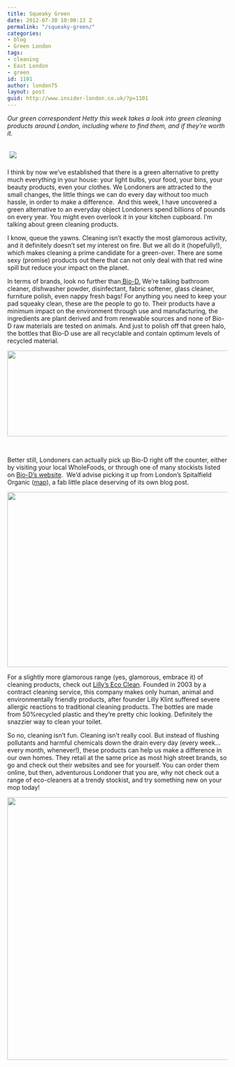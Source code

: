 ```yaml
---
title: Squeaky Green
date: 2012-07-30 10:00:13 Z
permalink: "/squeaky-green/"
categories:
- blog
- Green London
tags:
- cleaning
- East London
- green
id: 1101
author: london75
layout: post
guid: http://www.insider-london.co.uk/?p=1101
---
```


<address>
  Our green correspondent Hetty this week takes a look into green cleaning products around London, including where to find them, and if they&#8217;re worth it.
</address>

##  ![](http://insidertrends.squarespace.com/storage/eco%20clean2.jpg?__SQUARESPACE_CACHEVERSION=1335277403237)

<div>
  <p>
    I think by now we’ve established that there is a green alternative to pretty much everything in your house: your light bulbs, your food, your bins, your beauty products, even your clothes. We Londoners are attracted to the small changes, the little things we can do every day without too much hassle, in order to make a difference.  And this week, I have uncovered a green alternative to an everyday object Londoners spend billions of pounds on every year. You might even overlook it in your kitchen cupboard. I’m talking about green cleaning products.
  </p>
  
  <p>
    I know, queue the yawns. Cleaning isn’t exactly the most glamorous activity, and it definitely doesn’t set my interest on fire. But we all do it (hopefully!), which makes cleaning a prime candidate for a green-over. There are some sexy (promise) products out there that can not only deal with that red wine spill but reduce your impact on the planet.
  </p>
  
  <p>
    In terms of brands, look no further than<a href="http://www.biodegradable.biz/index.html" target="_blank"> Bio-D.</a> We’re talking bathroom cleaner, dishwasher powder, disinfectant, fabric softener, glass cleaner, furniture polish, even nappy fresh bags! For anything you need to keep your pad squeaky clean, these are the people to go to. Their products have a minimum impact on the environment through use and manufacturing, the ingredients are plant derived and from renewable sources and none of Bio-D raw materials are tested on animals. And just to polish off that green halo, the bottles that Bio-D use are all recyclable and contain optimum levels of recycled material.
  </p>
  
  <p style="text-align: center;">
    <a href="/wp-content/uploads/2012/07/bio-d.png"><img class=" wp-image-1196 aligncenter" title="bio d" src="/wp-content/uploads/2012/07/bio-d.png" alt="" width="570" height="196" /></a>
  </p>
  
  <p>
    &nbsp;
  </p>
  
  <p>
    Better still, Londoners can actually pick up Bio-D right off the counter, either by visiting your local WholeFoods, or through one of many stockists listed on <a href="http://www.biodegradable.biz/where-to-buy/">Bio-D&#8217;s website</a>.  We&#8217;d advise picking it up from London&#8217;s Spitalfield Organic (<a href="http://goo.gl/maps/5LJf">map</a>), a fab little place deserving of its own blog post.
  </p>
  
  <p style="text-align: center;">
    <img class="aligncenter" src="http://s3-media1.ak.yelpcdn.com/bphoto/z4XZYBU2cEAmCIQvAOZWyg/l.jpg" alt="" width="570" height="400" />
  </p>
  
  <p>
    For a slightly more glamorous range (yes, glamorous, embrace it) of cleaning products, check out <a href="http://www.lillysecoclean.com/press.html" target="_blank">Lilly’s Eco Clean</a>. Founded in 2003 by a contract cleaning service, this company makes only human, animal and environmentally friendly products, after founder Lilly Klint suffered severe allergic reactions to traditional cleaning products. The bottles are made from 50%recycled plastic and they’re pretty chic looking. Definitely the snazzier way to clean your toilet.
  </p>
  
  <p>
    So no, cleaning isn’t fun. Cleaning isn’t really cool. But instead of flushing pollutants and harmful chemicals down the drain every day (every week…every month, whenever!), these products can help us make a difference in our own homes. They retail at the same price as most high street brands, so go and check out their websites and see for yourself. You can order them online, but then, adventurous Londoner that you are, why not check out a range of eco-cleaners at a trendy stockist, and try something new on your mop today!
  </p>
  
  <p style="text-align: center;">
    <a href="/wp-content/uploads/2012/07/lilys-eco-cleaner.gif"><img class=" wp-image-1197 aligncenter" title="lilys eco cleaner" src="/wp-content/uploads/2012/07/lilys-eco-cleaner.gif" alt="" width="570" height="600" /></a>
  </p>
  
  <p>
    &nbsp;
  </p>
</div>